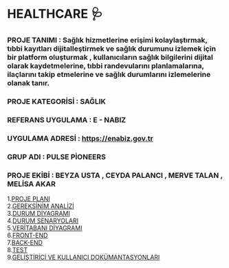 # HEALTHCARE 🩺
### PROJE TANIMI : Sağlık hizmetlerine erişimi kolaylaştırmak, tıbbi kayıtları dijitalleştirmek ve sağlık durumunu izlemek için bir platform oluşturmak , kullanıcıların sağlık bilgilerini dijital olarak kaydetmelerine, tıbbi randevularını planlamalarına, ilaçlarını takip etmelerine ve sağlık durumlarını izlemelerine olanak tanır.
### PROJE KATEGORİSİ : SAĞLIK
### REFERANS UYGULAMA : E - NABIZ
### UYGULAMA ADRESİ : https://enabiz.gov.tr
### GRUP ADI : PULSE PİONEERS 
### PROJE EKİBİ : BEYZA USTA , CEYDA PALANCI , MERVE TALAN , MELİSA AKAR
1.[PROJE PLANI](https://github.com/beyzqusta/Healthcare/blob/main/PROJE%20PLANI)<br/>
2.[GEREKSİNİM ANALİZİ](https://github.com/beyzqusta/Healthcare/blob/main/GEREKSİNİM%20ANALİZİ%20SAYFASI)<br/>
3.[DURUM DİYAGRAMI](https://github.com/beyzqusta/Healthcare/blob/main/DURUM%20DİYAGRAMI)<br/>
4.[DURUM SENARYOLARI](https://github.com/beyzqusta/Healthcare/blob/main/DURUM%20SENARYOLARI)<br/>
5.[VERİTABANI DİYAGRAMI](https://github.com/beyzqusta/Healthcare/blob/main/VERİTABANI%20DİYAGRAMI)<br/>
6.[FRONT-END](https://github.com/beyzqusta/Healthcare/blob/main/FRONT-END)<br/>
7.[BACK-END](https://github.com/beyzqusta/Healthcare/blob/main/BACK-END)<br/>
8.[TEST](https://github.com/beyzqusta/Healthcare/blob/main/TEST)<br/>
9.[GELİŞTİRİCİ VE KULLANICI DOKÜMANTASYONLARI](https://github.com/beyzqusta/Healthcare/blob/main/GELİŞTİRİCİ%20VE%20KULLANICI%20DOKÜMANTASYONLARI)<br/>
